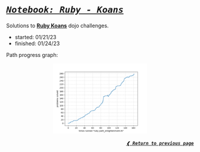 [previous]: https://github.com/dreisss/notebook-ruby

# [**_`Notebook: Ruby - Koans`_**](#notebook-ruby---koans)

Solutions to [**Ruby Koans**](https://www.rubykoans.com) dojo challenges.

- started: 01/21/23
- finished: 01/24/23

Path progress graph:

<div align="center">
  <img width='50%' src='./path_progress_chart.png' />
</div>

<div align="right">

[**_`❰ Return to previous page`_**][previous]

</div>
